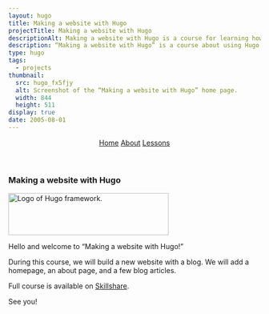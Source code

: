 ```yaml
---
layout: hugo
title: Making a website with Hugo
projectTitle: Making a website with Hugo
descriptionAlt: Making a website with Hugo is a course for learning how to use Hugo.
description: “Making a website with Hugo” is a course about using Hugo for making websites, a fast and flexible open-source static site generator written in Go.
type: hugo
tags:
  - projects
thumbnail:
  src: hugo_fx5fjy
  alt: Screenshot of the “Making a website with Hugo” home page.
  width: 844
  height: 511
display: true
date: 2005-08-01
---
```


<header>
  <nav aria-label="Course">
    <a class="active" href="/side-projects/hugo/">Home</a>
    <a href="/side-projects/hugo/about/">About</a>
    <a href="/side-projects/hugo/lessons/">Lessons</a>
  </nav>
</header>
<section>
  <article>
    <h1>Making a website with Hugo</h1>
    <a class="block" href="https://gohugo.io/"><img src="/gfx/png/hugo-logo.png" alt="Logo of Hugo framework." width="320" height="84"></a>
    <p>Hello and welcome to “Making a website with Hugo!”</p>
    <p>During this course, we will build a new website with a blog. We will add a homepage, an about page, and a few blog articles.</p>
    <p>Full course is available on
      <a href="https://www.skillshare.com/site/join?teacherRef=142704&amp;via=teacher-referral&amp;utm_campaign=teacher-referral&amp;utm_source=ShortUrl&amp;utm_medium=teacher-referral&amp;t=Making-a-website-with-Hugo&amp;sku=1694766489">Skillshare</a>.
    </p>
    <p>See you!</p>
  </article>
</section>
